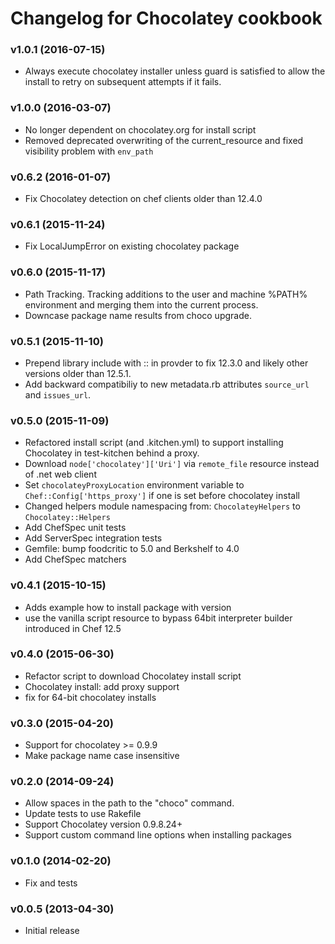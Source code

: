 # Changelog for Chocolatey cookbook

### v1.0.1 (2016-07-15)

* Always execute chocolatey installer unless guard is satisfied to allow the install to retry on subsequent attempts if it fails.

### v1.0.0 (2016-03-07)

* No longer dependent on chocolatey.org for install script
* Removed deprecated overwriting of the current_resource and fixed visibility problem with `env_path`

### v0.6.2 (2016-01-07)

* Fix Chocolatey detection on chef clients older than 12.4.0

### v0.6.1 (2015-11-24)

* Fix LocalJumpError on existing chocolatey package

### v0.6.0 (2015-11-17)

* Path Tracking. Tracking additions to the user and machine
  %PATH% environment and merging them into the current process.
* Downcase package name results from choco upgrade.

### v0.5.1 (2015-11-10)

* Prepend library include with :: in provder to fix 12.3.0 and likely other versions older than 12.5.1.
* Add backward compatibiliy to new metadata.rb attributes `source_url` and `issues_url`.

### v0.5.0 (2015-11-09)

* Refactored install script (and .kitchen.yml) to support installing Chocolatey in test-kitchen behind a proxy.
* Download `node['chocolatey']['Uri']` via `remote_file` resource instead of .net web client
* Set `chocolateyProxyLocation` environment variable to `Chef::Config['https_proxy']` if one is set before chocolatey install
* Changed helpers module namespacing from: `ChocolateyHelpers` to `Chocolatey::Helpers`
* Add ChefSpec unit tests
* Add ServerSpec integration tests
* Gemfile: bump foodcritic to 5.0 and Berkshelf to 4.0
* Add ChefSpec matchers

### v0.4.1 (2015-10-15)

* Adds example how to install package with version
* use the vanilla script resource to bypass 64bit interpreter builder introduced in Chef 12.5

### v0.4.0 (2015-06-30)

* Refactor script to download Chocolatey install script
* Chocolatey install: add proxy support
* fix for 64-bit chocolatey installs

### v0.3.0 (2015-04-20)

* Support for chocolatey >= 0.9.9
* Make package name case insensitive

### v0.2.0 (2014-09-24)

* Allow spaces in the path to the "choco" command.
* Update tests to use Rakefile
* Support Chocolatey version 0.9.8.24+
* Support custom command line options when installing packages

### v0.1.0 (2014-02-20)

* Fix and tests

### v0.0.5 (2013-04-30)

* Initial release
